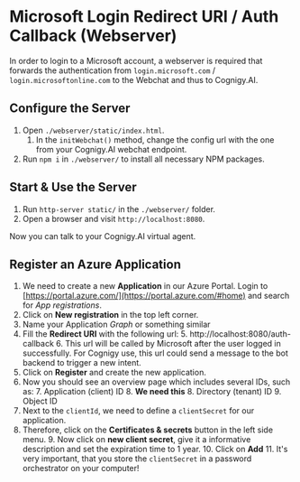 # Microsoft Login Redirect URI / Auth Callback (Webserver)

In order to login to a Microsoft account, a webserver is required that forwards the authentication from `login.microsoft.com` / `login.microsoftonline.com` to the Webchat and thus to Cognigy.AI.

## Configure the Server

1. Open `./webserver/static/index.html`.
   1. In the `initWebchat()` method, change the config url with the one from your Cognigy.AI webchat endpoint.
2. Run `npm i` in `./webserver/` to install all necessary NPM packages.

## Start & Use the Server

1. Run `http-server static/` in the `./webserver/` folder.
2. Open a browser and visit `http://localhost:8080`.

Now you can talk to your Cognigy.AI virtual agent.

## Register an Azure Application

1. We need to create a new **Application** in our Azure Portal. Login to [https://portal.azure.com/](https://portal.azure.com/#home) and search for *App registrations*.
2. Click on **New registration** in the top left corner.
3. Name your Application *Graph* or something similar
4. Fill the **Redirect URI** with the following url: 
	5. http://localhost:8080/auth-callback
	6. This url will be called by Microsoft after the user logged in successfully. For Cognigy use, this url could send a message to the bot backend to trigger a new intent.
5. Click on **Register** and create the new application.
6. Now you should see an overview page which includes several IDs, such as:
	7. Application (client) ID
		8. **We need this**
	8. Directory (tenant) ID
	9. Object ID
7. Next to the `clientId`, we need to define a `clientSecret` for our application.
8. Therefore, click on the **Certificates & secrets** button in the left side menu.
	9. Now click on **new client secret**, give it a informative description and set the expiration time to 1 year.
	10. Click on **Add**
	11. It's very important, that you store the `clientSecret` in a password orchestrator on your computer!
